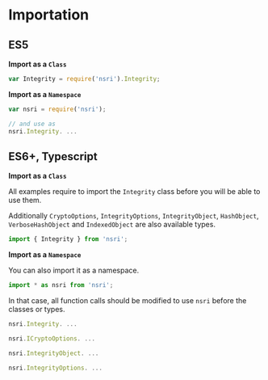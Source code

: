# Importation

## ES5

**Import as a `Class`**

```js
var Integrity = require('nsri').Integrity;
```

**Import as a `Namespace`**

```js
var nsri = require('nsri');

// and use as
nsri.Integrity. ...
```

## ES6+, Typescript

**Import as a `Class`**

All examples require to import the `Integrity` class before you will be able to use them.

Additionally `CryptoOptions`, `IntegrityOptions`, `IntegrityObject`,  `HashObject`, `VerboseHashObject` and `IndexedObject` are also available types.

```ts
import { Integrity } from 'nsri';
```

**Import as a `Namespace`**

You can also import it as a namespace.

```ts
import * as nsri from 'nsri';
```

In that case, all function calls should be modified to use `nsri` before the classes or types.

```ts
nsri.Integrity. ...

nsri.ICryptoOptions. ...

nsri.IntegrityObject. ...

nsri.IntegrityOptions. ...
```
